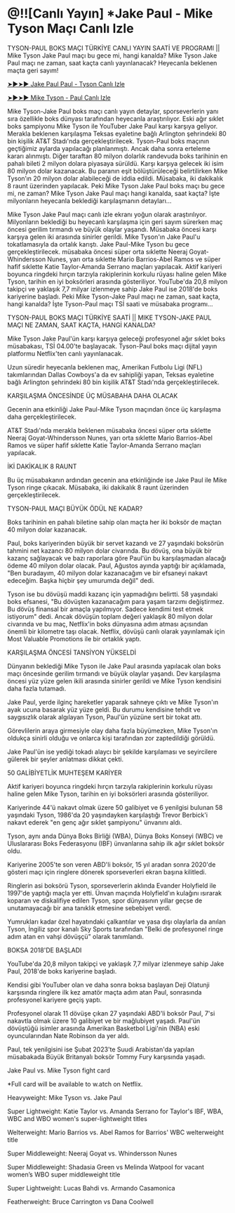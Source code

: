 <h1>@!![Canlı Yayın] *Jake Paul - Mike Tyson Maçı Canlı Izle</h1>

TYSON-PAUL BOKS MAÇI TÜRKİYE CANLI YAYIN SAATİ VE PROGRAMI || Mike Tyson Jake Paul maçı bu gece mi, hangi kanalda? Mike Tyson Jake Paul maçı ne zaman, saat kaçta canlı yayınlanacak? Heyecanla beklenen maçta geri sayım!

[➤►➤► Jake Paul Paul - Tyson Canlı Izle](https://t.co/zvak8KifBl)

[➤►➤► Mike Tyson - Paul Canlı Izle](https://t.co/zvak8KifBl)

Mike Tyson-Jake Paul boks maçı canlı yayın detaylar, sporseverlerin yanı sıra özellikle boks dünyası tarafından heyecanla araştırılıyor. Eski ağır sıklet boks şampiyonu Mike Tyson ile YouTuber Jake Paul karşı karşıya geliyor. Merakla beklenen karşılaşma Teksas eyaletine bağlı Arlington şehrindeki 80 bin kişilik AT&T Stadı'nda gerçekleştirilecek. Tyson-Paul boks maçının geçtiğimiz aylarda yapılacağı planlanmıştı. Ancak daha sonra erteleme kararı alınmıştı. Diğer taraftan 80 milyon dolarlık randevuda boks tarihinin en pahalı bileti 2 milyon dolara piyasaya sürüldü. Karşı karşıya gelecek iki isim 80 milyon dolar kazanacak. Bu paranın eşit bölüştürüleceği belirtilirken Mike Tyson’ın 20 milyon dolar alabileceği de iddia edildi. Müsabaka, iki dakikalık 8 raunt üzerinden yapılacak. Peki Mike Tyson Jake Paul boks maçı bu gece mi, ne zaman? Mike Tyson Jake Paul maçı hangi kanalda, saat kaçta? İşte milyonların heyecanla beklediği karşılaşmanın detayları...

Mike Tyson Jake Paul maçı canlı izle ekranı yoğun olarak araştırılıyor. Milyonların beklediği bu heyecanlı karşılaşma için geri sayım sürerken maç öncesi gerilim tırmandı ve büyük olaylar yaşandı. Müsabaka öncesi karşı karşıya gelen iki arasında sinirler gerildi. Mike Tyson'ın Jake Paul'u tokatlamasıyla da ortalık karıştı. Jake Paul-Mike Tyson bu gece gerçekleştirilecek. müsabaka öncesi süper orta sıklette Neeraj Goyat-Whindersson Nunes, yarı orta sıklette Mario Barrios-Abel Ramos ve süper hafif sıklette Katie Taylor-Amanda Serrano maçları yapılacak. Aktif kariyeri boyunca ringdeki hırçın tarzıyla rakiplerinin korkulu rüyası haline gelen Mike Tyson, tarihin en iyi boksörleri arasında gösteriliyor. YouTube'da 20,8 milyon takipçi ve yaklaşık 7,7 milyar izlenmeye sahip Jake Paul ise 2018'de boks kariyerine başladı. Peki Mike Tyson-Jake Paul maçı ne zaman, saat kaçta, hangi kanalda? İşte Tyson-Paul maçı TSİ saati ve müsabaka programı...

TYSON-PAUL BOKS MAÇI TÜRKİYE SAATİ || MIKE TYSON-JAKE PAUL MAÇI NE ZAMAN, SAAT KAÇTA, HANGİ KANALDA?

Mike Tyson Jake Paul'ün karşı karşıya geleceği profesyonel ağır sıklet boks müsabakası, TSİ 04.00'te başlayacak. Tyson-Paul boks maçı dijital yayın platformu Netflix'ten canlı yayınlanacak.

Uzun süredir heyecanla beklenen maç, Amerikan Futbolu Ligi (NFL) takımlarından Dallas Cowboys'a da ev sahipliği yapan, Teksas eyaletine bağlı Arlington şehrindeki 80 bin kişilik AT&T Stadı'nda gerçekleştirilecek.

KARŞILAŞMA ÖNCESİNDE ÜÇ MÜSABAHA DAHA OLACAK

Gecenin ana etkinliği Jake Paul-Mike Tyson maçından önce üç karşılaşma daha gerçekleştirilecek.

AT&T Stadı'nda merakla beklenen müsabaka öncesi süper orta sıklette Neeraj Goyat-Whindersson Nunes, yarı orta sıklette Mario Barrios-Abel Ramos ve süper hafif sıklette Katie Taylor-Amanda Serrano maçları yapılacak.

İKİ DAKİKALIK 8 RAUNT

Bu üç müsabakanın ardından gecenin ana etkinliğinde ise Jake Paul ile Mike Tyson ringe çıkacak. Müsabaka, iki dakikalık 8 raunt üzerinden gerçekleştirilecek.

TYSON-PAUL MAÇI BÜYÜK ÖDÜL NE KADAR?

Boks tarihinin en pahalı biletine sahip olan maçta her iki boksör de maçtan 40 milyon dolar kazanacak.

Paul, boks kariyerinden büyük bir servet kazandı ve 27 yaşındaki boksörün tahmini net kazancı 80 milyon dolar civarında. Bu dövüş, ona büyük bir kazanç sağlayacak ve bazı raporlara göre Paul'ün bu karşılaşmadan alacağı ödeme 40 milyon dolar olacak. Paul, Ağustos ayında yaptığı bir açıklamada, "Ben buradayım, 40 milyon dolar kazanacağım ve bir efsaneyi nakavt edeceğim. Başka hiçbir şey umurumda değil" dedi.

Tyson ise bu dövüşü maddi kazanç için yapmadığını belirtti. 58 yaşındaki boks efsanesi, "Bu dövüşten kazanacağım para yaşam tarzımı değiştirmez. Bu dövüş finansal bir amaçla yapılmıyor. Sadece kendimi test etmek istiyorum" dedi. Ancak dövüşün toplam değeri yaklaşık 80 milyon dolar civarında ve bu maç, Netflix'in boks dünyasına adım atması açısından önemli bir kilometre taşı olacak. Netflix, dövüşü canlı olarak yayınlamak için Most Valuable Promotions ile bir ortaklık yaptı.

KARŞILAŞMA ÖNCESİ TANSİYON YÜKSELDİ

Dünyanın beklediği Mike Tyson ile Jake Paul arasında yapılacak olan boks maçı öncesinde gerilim tırmandı ve büyük olaylar yaşandı. Dev karşılaşma öncesi yüz yüze gelen ikili arasında sinirler gerildi ve Mike Tyson kendisini daha fazla tutamadı.

Jake Paul, yerde ilginç hareketler yaparak sahneye çıktı ve Mike Tyson'ın ayak ucuna basarak yüz yüze geldi. Bu durumu kendisine tehdit ve saygısızlık olarak algılayan Tyson, Paul'ün yüzüne sert bir tokat attı.

Görevlilerin araya girmesiyle olay daha fazla büyümezken, Mike Tyson'ın oldukça sinirli olduğu ve onlarca kişi tarafından zor zaptedildiği görüldü.

Jake Paul'ün ise yediği tokadı alaycı bir şekilde karşılaması ve seyircilere gülerek bir şeyler anlatması dikkat çekti.

50 GALİBİYETLİK MUHTEŞEM KARİYER

Aktif kariyeri boyunca ringdeki hırçın tarzıyla rakiplerinin korkulu rüyası haline gelen Mike Tyson, tarihin en iyi boksörleri arasında gösteriliyor.

Kariyerinde 44'ü nakavt olmak üzere 50 galibiyet ve 6 yenilgisi bulunan 58 yaşındaki Tyson, 1986'da 20 yaşındayken karşılaştığı Trevor Berbick'i nakavt ederek "en genç ağır sıklet şampiyonu" ünvanını aldı.

Tyson, aynı anda Dünya Boks Birliği (WBA), Dünya Boks Konseyi (WBC) ve Uluslararası Boks Federasyonu (IBF) ünvanlarına sahip ilk ağır sıklet boksör oldu.

Kariyerine 2005'te son veren ABD'li boksör, 15 yıl aradan sonra 2020'de gösteri maçı için ringlere dönerek sporseverleri ekran başına kilitledi.

Ringlerin asi boksörü Tyson, sporseverlerin aklında Evander Holyfield ile 1997'de yaptığı maçla yer etti. Ünvan maçında Holyfield'ın kulağını ısırarak koparan ve diskalifiye edilen Tyson, spor dünyasının yıllar geçse de unutamayacağı bir ana tanıklık etmesine sebebiyet verdi.

Yumrukları kadar özel hayatındaki çalkantılar ve yasa dışı olaylarla da anılan Tyson, İngiliz spor kanalı Sky Sports tarafından "Belki de profesyonel ringe adım atan en vahşi dövüşçü" olarak tanımlandı.

BOKSA 2018'DE BAŞLADI

YouTube'da 20,8 milyon takipçi ve yaklaşık 7,7 milyar izlenmeye sahip Jake Paul, 2018'de boks kariyerine başladı.

Kendisi gibi YouTuber olan ve daha sonra boksa başlayan Deji Olatunji karşısında ringlere ilk kez amatör maçta adım atan Paul, sonrasında profesyonel kariyere geçiş yaptı.

Profesyonel olarak 11 dövüşe çıkan 27 yaşındaki ABD'li boksör Paul, 7'si nakavtla olmak üzere 10 galibiyet ve bir mağlubiyet yaşadı. Paul'ün dövüştüğü isimler arasında Amerikan Basketbol Ligi'nin (NBA) eski oyuncularından Nate Robinson da yer aldı.

Paul, tek yenilgisini ise Şubat 2023'te Suudi Arabistan'da yapılan müsabakada Büyük Britanyalı boksör Tommy Fury karşısında yaşadı.

Jake Paul vs. Mike Tyson fight card

*Full card will be available to w.atch on Netflix.

Heavyweight: Mike Tyson vs. Jake Paul

Super Lightweight: Katie Taylor vs. Amanda Serrano for Taylor's IBF, WBA, WBC and WBO women's super-lightweight titles

Welterweight: Mario Barrios vs. Abel Ramos for Barrios' WBC welterweight title

Super Middleweight: Neeraj Goyat vs. Whindersson Nunes

Super Middleweight: Shadasia Green vs Melinda Watpool for vacant women’s WBO super middleweight title

Super Lightweight: Lucas Bahdi vs. Armando Casamonica

Featherweight: Bruce Carrington vs Dana Coolwell

